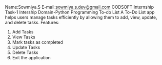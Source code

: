Name:Sowmiya.S
E-mail:sowmiya.s.dev@gmail.com
CODSOFT Internship Task-1
Intership Domain-Python Programming 
To-do List
A To-Do List app helps users manage tasks efficiently by allowing them to add, view, update, and delete tasks.
Features:
1. Add Tasks 
2. View Tasks
3. Mark tasks as completed
4. Update Tasks
5. Delete Tasks 
6. Exit the application
